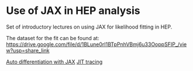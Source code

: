 # Use of JAX in HEP analysis

Set of introductory lectures on using JAX for likelihood fitting in HEP.

The dataset for the fit can be found at: https://drive.google.com/file/d/1BLune0rI1BTpPnhVBmj6u33OoppSFIP_/view?usp=share_link

[Auto differentiation with JAX](https://hsf-india-may2023.github.io/JAX_in_HEP/Lecture_1_AutoDiff_JAX.slides.html)
[JIT tracing](https://github.com/hsf-india-may2023/JAX_in_HEP/blob/gh-pages/Lecture_2_JIT_Tracing_Physics.slides.html)

